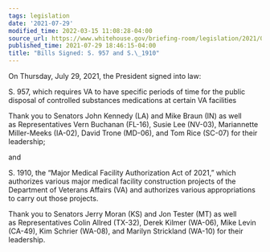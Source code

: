 ```yaml
---
tags: legislation
date: '2021-07-29'
modified_time: 2022-03-15 11:08:28-04:00
source_url: https://www.whitehouse.gov/briefing-room/legislation/2021/07/29/bills-signed-s-957-and-s-1910/
published_time: 2021-07-29 18:46:15-04:00
title: "Bills Signed: S. 957 and S.\_1910"
---
```

 
On Thursday, July 29, 2021, the President signed into law:  
  
S. 957, which requires VA to have specific periods of time for the
public disposal of controlled substances medications at certain VA
facilities  
  
Thank you to Senators John Kennedy (LA) and Mike Braun (IN) as well
as Representatives Vern Buchanan (FL-16), Susie Lee (NV-03), Mariannette
Miller-Meeks (IA-02), David Trone (MD-06), and Tom Rice (SC-07) for
their leadership;  
  
and  
  
S. 1910, the “Major Medical Facility Authorization Act of 2021,” which
authorizes various major medical facility construction projects of the
Department of Veterans Affairs (VA) and authorizes various
appropriations to carry out those projects.  
  
Thank you to Senators Jerry Moran (KS) and Jon Tester (MT) as well
as Representatives Colin Allred (TX-32), Derek Kilmer (WA-06), Mike
Levin (CA-49), Kim Schrier (WA-08), and Marilyn Strickland (WA-10) for
their leadership.
